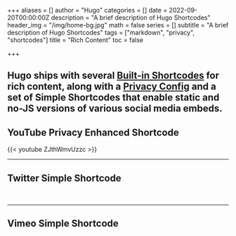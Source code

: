 +++
aliases = []
author = "Hugo"
categories = []
date = 2022-09-20T00:00:00Z
description = "A brief description of Hugo Shortcodes"
header_img = "/img/home-bg.jpg"
math = false
series = []
subtitle = "A brief description of Hugo Shortcodes"
tags = ["markdown", "privacy", "shortcodes"]
title = "Rich Content"
toc = false

+++
## Hugo ships with several [Built-in Shortcodes](https://gohugo.io/content-management/shortcodes/#use-hugos-built-in-shortcodes) for rich content, along with a [Privacy Config](https://gohugo.io/about/hugo-and-gdpr/) and a set of Simple Shortcodes that enable static and no-JS versions of various social media embeds. <!--more-->

## YouTube Privacy Enhanced Shortcode

{{< youtube ZJthWmvUzzc >}} <br>

***

## Twitter Simple Shortcode

<br>

***

## Vimeo Simple Shortcode